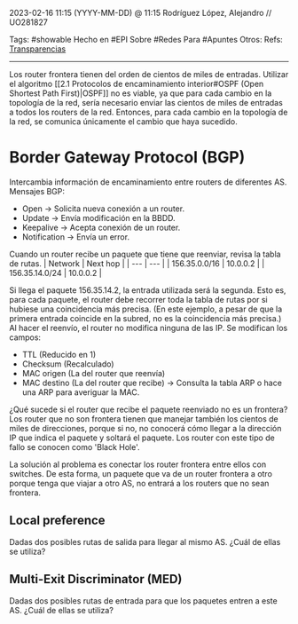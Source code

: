 2023-02-16 11:15 (YYYY-MM-DD) @ 11:15
Rodríguez López, Alejandro // UO281827

Tags:
	#showable
	Hecho en #EPI
	Sobre #Redes 
	Para #Apuntes
	Otros:
	Refs:
	 [Transparencias](https://www.campusvirtual.uniovi.es/pluginfile.php/136082/mod_resource/content/7/IRD_Interconexion%20Redes%20v2.pdf#page=33)
 
<hr>

Los router frontera tienen del orden de cientos de miles de entradas. Utilizar el algoritmo [[2.1 Protocolos de encaminamiento interior#OSPF (Open Shortest Path First)|OSPF]] no es viable, ya que para cada cambio en la topología de la red, sería necesario enviar las cientos de miles de entradas a todos los routers de la red. Entonces, para cada cambio en la topología de la red, se comunica únicamente el cambio que haya sucedido.

# Border Gateway Protocol (BGP)
Intercambia información de encaminamiento entre routers de diferentes AS.
Mensajes BGP:
- Open -> Solicita nueva conexión a un router.
- Update -> Envía modificación en la BBDD.
- Keepalive -> Acepta conexión de un router.
- Notification -> Envía un error.

Cuando un router recibe un paquete que tiene que reenviar, revisa la tabla de rutas.
| Network | Next hop |
| --- | --- |
| 156.35.0.0/16 | 10.0.0.2 |
| 156.35.14.0/24 | 10.0.0.2 |

Si llega el paquete 156.35.14.2, la entrada utilizada será la segunda. Esto es, para cada paquete, el router debe recorrer toda la tabla de rutas por si hubiese una coincidencia más precisa. (En este ejemplo, a pesar de que la primera entrada coincide en la subred, no es la coincidencia más precisa.)
Al hacer el reenvío, el router no modifica ninguna de las IP. Se modifican los campos:
- TTL (Reducido en 1)
- Checksum (Recalculado)
- MAC origen (La del router que reenvía)
- MAC destino (La del router que recibe) -> Consulta la tabla ARP o hace una ARP para averiguar la MAC.

¿Qué sucede si el router que recibe el paquete reenviado no es un frontera?
Los router que no son frontera tienen que manejar también los cientos de miles de direcciones, porque si no, no conocerá cómo llegar a la dirección IP que indica el paquete y soltará el paquete. Los router con este tipo de fallo se conocen como 'Black Hole'.

La solución al problema es conectar los router frontera entre ellos con switches. De esta forma, un paquete que va de un router frontera a otro porque tenga que viajar a otro AS, no entrará a los routers que no sean frontera.

## Local preference
Dadas dos posibles rutas de salida para llegar al mismo AS. ¿Cuál de ellas se utiliza?

## Multi-Exit Discriminator (MED)
Dadas dos posibles rutas de entrada para que los paquetes entren a este AS. ¿Cuál de ellas se utiliza?
